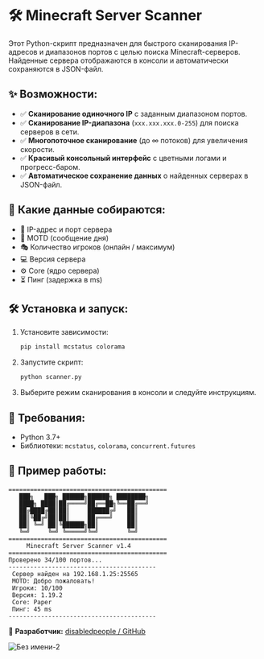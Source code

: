 
# 🛠️ Minecraft Server Scanner

Этот Python-скрипт предназначен для быстрого сканирования IP-адресов и диапазонов портов с целью поиска Minecraft-серверов. Найденные сервера отображаются в консоли и автоматически сохраняются в JSON-файл.

## ✨ Возможности:
- ✅ **Сканирование одиночного IP** с заданным диапазоном портов.
- ✅ **Сканирование IP-диапазона** (`xxx.xxx.xxx.0-255`) для поиска серверов в сети.
- ✅ **Многопоточное сканирование** (до ∞ потоков) для увеличения скорости.
- ✅ **Красивый консольный интерфейс** с цветными логами и прогресс-баром.
- ✅ **Автоматическое сохранение данных** о найденных серверах в JSON-файл.

## 📝 Какие данные собираются:
- 💾 IP-адрес и порт сервера
- 📃 MOTD (сообщение дня)
- 🎭 Количество игроков (онлайн / максимум)
- 💻 Версия сервера
- ⚙️ Core (ядро сервера)
- ⏳ Пинг (задержка в ms)

## 🛠️ Установка и запуск:
1. Установите зависимости:
   ```bash
   pip install mcstatus colorama
   ```
2. Запустите скрипт:
   ```bash
   python scanner.py
   ```
3. Выберите режим сканирования в консоли и следуйте инструкциям.


## 💪 Требования:
- Python 3.7+
- Библиотеки: `mcstatus`, `colorama`, `concurrent.futures`

## 🌟 Пример работы:
```
============================================
   ███╗   ███╗ ██████╗██████╗ ████████╗
   ████╗ ████║██╔════╝██╔══██╗╚══██╔══╝
   ██╔████╔██║██║     ██████╔╝   ██║   
   ██║╚██╔╝██║██║     ██╔═══╝    ██║   
   ██║ ╚═╝ ██║╚██████╗██║        ██║   
   ╚═╝     ╚═╝ ╚═════╝╚═╝        ╚═╝   
============================================
     Minecraft Server Scanner v1.4
============================================
Проверено 34/100 портов...
-----------------------------------------
 Сервер найден на 192.168.1.25:25565
 MOTD: Добро пожаловать!
 Игроки: 10/100
 Версия: 1.19.2
 Core: Paper
 Пинг: 45 ms
-----------------------------------------
```

🔗 **Разработчик:** [disabledpeople / GitHub]([(https://github.com/disabledpeople)])


![Без имени-2](https://github.com/user-attachments/assets/3aa67ca6-268c-4049-96f0-834201e4e4ff)

